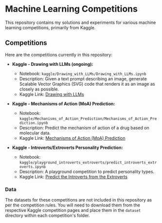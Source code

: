 # Machine Learning Competitions

This repository contains my solutions and experiments for various machine learning competitions, primarily from Kaggle.

## Competitions

Here are the competitions currently in this repository:

*   **Kaggle - Drawing with LLMs (ongoing):**
    *   Notebook: `kaggle/Drawing_with_LLMs/Drawing_with_LLMs.ipynb`
    *   Description: Given a text prompt describing an image, generate Scalable Vector Graphics (SVG) code that renders it as an image as closely as possible.
    *   Kaggle Link: [Drawing with LLMs](https://www.kaggle.com/competitions/drawing-with-llms)

*   **Kaggle - Mechanisms of Action (MoA) Prediction:**
    *   Notebook: `kaggle/Mechanisms_of_Action_Prediction/Mechanisms_of_Action_Prediction.ipynb`
    *   Description: Predict the mechanism of action of a drug based on molecular data.
    *   Kaggle Link: [Mechanisms of Action (MoA) Prediction](https://www.kaggle.com/competitions/lish-moa)



*   **Kaggle - Introverts/Extroverts Personality Prediction:**
    *   Notebook: `kaggle/playground_introverts_extroverts/predict_introverts_extroverts.ipynb`
    *   Description: A playground competition to predict personality types.
    *   Kaggle Link: [Predict the Introverts from the Extroverts](https://www.kaggle.com/competitions/playground-series-s5e7)

### Data

The datasets for these competitions are not included in this repository as per the competition rules. You will need to download them from the respective Kaggle competition pages and place them in the `dataset` directory within each competition's folder.